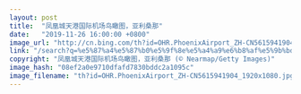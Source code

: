 ```yaml
---
layout: post
title:  "凤凰城天港国际机场鸟瞰图，亚利桑那"
date:   "2019-11-26 16:00:00 +0800"
image_url: "http://cn.bing.com/th?id=OHR.PhoenixAirport_ZH-CN5615941904_1920x1080.jpg&rf=LaDigue_1920x1080.jpg&pid=hp"
link: "/search?q=%e5%87%a4%e5%87%b0%e5%9f%8e%e5%a4%a9%e6%b8%af%e5%9b%bd%e9%99%85%e6%9c%ba%e5%9c%ba&form=hpcapt&mkt=zh-cn"
copyright: "凤凰城天港国际机场鸟瞰图，亚利桑那 (© Nearmap/Getty Images)"
image_hash: "08ef2a0e9710dfafd7830bddc2a1095c"
image_filename: "th?id=OHR.PhoenixAirport_ZH-CN5615941904_1920x1080.jpg&rf=LaDigue_1920x1080.jpg&pid=hp"
---
```

